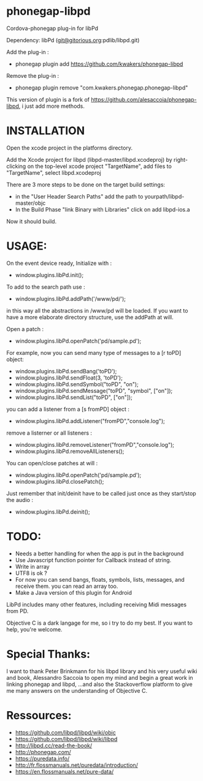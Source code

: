phonegap-libpd
==============

Cordova-phonegap plug-in for libPd

Dependency: libPd (git@gitorious.org:pdlib/libpd.git)

Add the plug-in :

- phonegap plugin add https://github.com/kwakers/phonegap-libpd

Remove the plug-in :

- phonegap plugin remove "com.kwakers.phonegap.phonegap-libpd"
	
	
This version of plugin is a fork of https://github.com/alesaccoia/phonegap-libpd, i just add more methods.


INSTALLATION
============

Open the xcode project in the platforms directory.

Add the Xcode project for libpd (libpd-master/libpd.xcodeproj) by right-clicking on the
top-level xcode project "TargetName", add files to "TargetName", select libpd.xcodeproj

There are 3 more steps to be done on the target build settings:
- in the "User Header Search Paths" add the path to yourpath/libpd-master/objc
- In the Build Phase "link Binary with Libraries" click on add libpd-ios.a

Now it should build. 


USAGE:
======

On the event device ready, Initialize with :

- window.plugins.libPd.init();

To add to the search path use :

- window.plugins.libPd.addPath('/www/pd/');

in this way all the abstractions in /www/pd will be loaded.
If you want to have a more elaborate directory structure, use the addPath at will.

Open a patch :

- window.plugins.libPd.openPatch('pd/sample.pd');

For example, now you can send many type of messages to a [r toPD] object:

- window.plugins.libPd.sendBang('toPD');
- window.plugins.libPd.sendFloat(3, 'toPD');
- window.plugins.libPd.sendSymbol("toPD", "on");
- window.plugins.libPd.sendMessage("toPD", "symbol", ["on"]);
- window.plugins.libPd.sendList("toPD", ["on"]);

you can add a listener from a [s fromPD] object :

- window.plugins.libPd.addListener("fromPD","console.log");

remove a listerner or all listeners :

- window.plugins.libPd.removeListener("fromPD","console.log");
- window.plugins.libPd.removeAllListeners();

You can open/close patches at will :

- window.plugins.libPd.openPatch('pd/sample.pd');
- window.plugins.libPd.closePatch();

Just remember that init/deinit have to be called just once as they start/stop the audio :

- window.plugins.libPd.deinit();

TODO:
=====

- Needs a better handling for when the app is put in the background
- Use Javascript function pointer for Callback instead of string.
- Write in array
- UTF8 is ok ?
- For now you can send bangs, floats, symbols, lists, messages, and receive them.
you can read an array too.
- Make a Java version of this plugin for Android


LibPd includes many other features, including receiving Midi messages from PD.

Objective C is a dark langage for me, so i try to do my best.
If you want to help, you're welcome.

Special Thanks:
===============

I want to thank Peter Brinkmann for his libpd library and his very useful wiki and book,
Alessandro Saccoia to open my mind and begin a great work in linking phonegap and libpd,
...and also the Stackoverflow platform to give me many answers on the understanding of Objective C.

Ressources:
===========

- https://github.com/libpd/libpd/wiki/objc
- https://github.com/libpd/libpd/wiki/libpd
- http://libpd.cc/read-the-book/
- http://phonegap.com/
- https://puredata.info/
- http://fr.flossmanuals.net/puredata/introduction/
- https://en.flossmanuals.net/pure-data/
